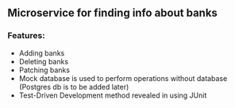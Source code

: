 ## Microservice for finding info about banks

### Features:
- Adding banks
- Deleting banks
- Patching banks
- Mock database is used to perform operations without database (Postgres db is to be added later)
- Test-Driven Development method revealed in using JUnit
